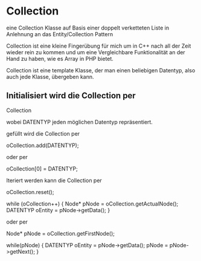 Collection
==========
eine Collection Klasse auf Basis einer doppelt verketteten Liste in Anlehnung an das Entity/Collection Pattern


Collection ist eine kleine Fingerübung für mich um in C++ nach all der Zeit wieder rein zu kommen und um eine Vergleichbare Funktionalität an der Hand zu haben, wie es Array in PHP bietet.

Collection ist eine template Klasse, der man einen beliebigen Datentyp, also auch jede Klasse, übergeben kann.

Initialisiert wird die Collection per
-------------------------------------

Collection<DATENTYP> 

wobei DATENTYP jeden möglichen Datentyp repräsentiert.

gefüllt wird die Collection per

oCollection.add(DATENTYP);

oder per

oCollection[0] = DATENTYP;

Iteriert werden kann die Collection per

oCollection.reset();

while (oCollection++) {
  Node<DATENTYP>* pNode = oCollection.getActualNode();
  DATENTYP oEntity = pNode->getData();
}

oder per

Node<DATENTYP>* pNode = oCollection.getFirstNode();

while(pNode) {
  DATENTYP oEntity = pNode->getData();
  pNode = pNode->getNext();
}
